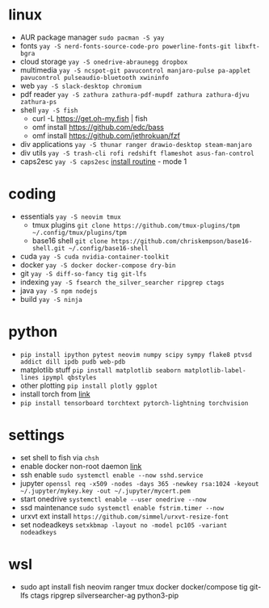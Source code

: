 # linux
* AUR package manager `sudo pacman -S yay`
* fonts `yay -S nerd-fonts-source-code-pro powerline-fonts-git libxft-bgra`
* cloud storage `yay -S onedrive-abraunegg dropbox`
* multimedia `yay -S ncspot-git pavucontrol manjaro-pulse pa-applet pavucontrol pulseaudio-bluetooth xwininfo`
* web `yay -S slack-desktop chromium`
* pdf reader `yay -S zathura zathura-pdf-mupdf zathura zathura-djvu zathura-ps`
* shell `yay -S fish`
  * curl -L https://get.oh-my.fish | fish
  * omf install https://github.com/edc/bass
  * omf install https://github.com/jethrokuan/fzf
* div applications `yay -S thunar ranger drawio-desktop steam-manjaro`
* div utils `yay -S trash-cli rofi redshift flameshot asus-fan-control`
* caps2esc `yay -S caps2esc` [install routine](https://askubuntu.com/questions/979359/how-do-i-install-caps2esc) - mode 1

# coding
* essentials `yay -S neovim tmux`
  * tmux plugins `git clone https://github.com/tmux-plugins/tpm ~/.config/tmux/plugins/tpm`
  * base16 shell `git clone https://github.com/chriskempson/base16-shell.git ~/.config/base16-shell`
* cuda `yay -S cuda nvidia-container-toolkit`
* docker `yay -S docker docker-compose dry-bin`
* git `yay -S diff-so-fancy tig git-lfs`
* indexing `yay -S fsearch the_silver_searcher ripgrep ctags`
* java `yay -S npm nodejs`
* build `yay -S ninja`

# python
* `pip install ipython pytest neovim numpy scipy sympy flake8 ptvsd addict dill ipdb pudb web-pdb`
* matplotlib stuff `pip install matplotlib seaborn matplotlib-label-lines ipympl qbstyles`
* other plotting `pip install plotly ggplot`
* install torch from [link](https://pytorch.org/)
* `pip install tensorboard torchtext pytorch-lightning torchvision`

# settings
* set shell to fish via `chsh`
* enable docker non-root daemon [link](https://docs.docker.com/engine/install/linux-postinstall)
* ssh enable `sudo systemctl enable --now sshd.service`
* jupyter `openssl req -x509 -nodes -days 365 -newkey rsa:1024 -keyout ~/.jupyter/mykey.key -out ~/.jupyter/mycert.pem`
* start onedrive `systemctl enable --user onedrive --now`
* ssd maintenance `sudo systemctl enable fstrim.timer --now`
* urxvt ext install `https://github.com/simmel/urxvt-resize-font`
* set nodeadkeys `setxkbmap -layout no -model pc105 -variant nodeadkeys`

# wsl
* sudo apt install fish neovim ranger tmux docker docker/compose tig git-lfs ctags ripgrep silversearcher-ag python3-pip

